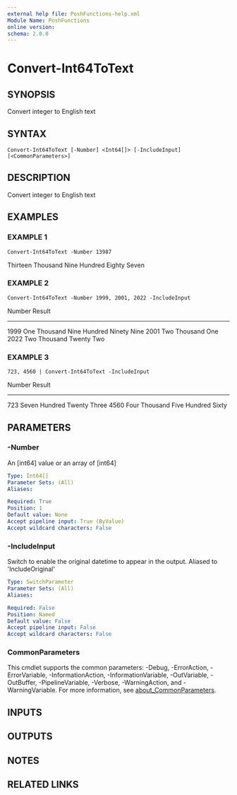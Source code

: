 ```yaml
---
external help file: PoshFunctions-help.xml
Module Name: PoshFunctions
online version:
schema: 2.0.0
---
```


# Convert-Int64ToText

## SYNOPSIS
Convert integer to English text

## SYNTAX

```
Convert-Int64ToText [-Number] <Int64[]> [-IncludeInput] [<CommonParameters>]
```

## DESCRIPTION
Convert integer to English text

## EXAMPLES

### EXAMPLE 1
```
Convert-Int64ToText -Number 13987
```

Thirteen Thousand Nine Hundred Eighty Seven

### EXAMPLE 2
```
Convert-Int64ToText -Number 1999, 2001, 2022 -IncludeInput
```

Number Result
------ ------
  1999 One Thousand Nine Hundred Ninety Nine
  2001 Two Thousand One
  2022 Two Thousand Twenty Two

### EXAMPLE 3
```
723, 4560 | Convert-Int64ToText -IncludeInput
```

Number Result
------ ------
   723 Seven Hundred Twenty Three
  4560 Four Thousand Five Hundred Sixty

## PARAMETERS

### -Number
An \[int64\] value or an array of \[int64\]

```yaml
Type: Int64[]
Parameter Sets: (All)
Aliases:

Required: True
Position: 1
Default value: None
Accept pipeline input: True (ByValue)
Accept wildcard characters: False
```

### -IncludeInput
Switch to enable the original datetime to appear in the output.
Aliased to 'IncludeOriginal'

```yaml
Type: SwitchParameter
Parameter Sets: (All)
Aliases:

Required: False
Position: Named
Default value: False
Accept pipeline input: False
Accept wildcard characters: False
```

### CommonParameters
This cmdlet supports the common parameters: -Debug, -ErrorAction, -ErrorVariable, -InformationAction, -InformationVariable, -OutVariable, -OutBuffer, -PipelineVariable, -Verbose, -WarningAction, and -WarningVariable. For more information, see [about_CommonParameters](http://go.microsoft.com/fwlink/?LinkID=113216).

## INPUTS

## OUTPUTS

## NOTES

## RELATED LINKS
